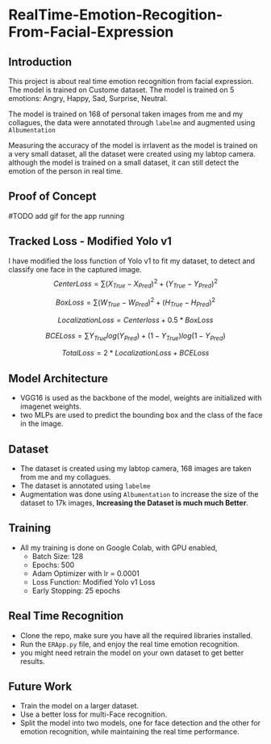 # RealTime-Emotion-Recogition-From-Facial-Expression

## Introduction
This project is about real time emotion recognition from facial expression. The model is trained on Custome dataset. The model is trained on 5 emotions: Angry, Happy, Sad, Surprise, Neutral.

The model is trained on 168 of personal taken images from me and my collagues, the data were annotated through `labelme` and augmented using `Albumentation`

Measuring the accuracy of the model is irrlavent as the model is trained on a very small dataset, all the dataset were created using my labtop camera. although the model is trained on a small dataset, it can still detect the emotion of the person in real time.

## Proof of Concept

#TODO add gif for the app running

## Tracked Loss - Modified Yolo v1
I have modified the loss function of Yolo v1 to fit my dataset, to detect and classify one face in the captured image.
$$
CenterLoss = \sum{(X_{True}- X_{Pred} )^2 + (Y_{True} - Y_{Pred})^2 }
$$

$$
BoxLoss = \sum{(W_{True}- W_{Pred} )^2 + (H_{True} - H_{Pred})^2 }
$$

$$
LocalizationLoss = Centerloss + 0.5*BoxLoss
$$

$$
BCELoss = \sum{Y_{True}log(Y_{Pred}) + (1 - Y_{True})log(1 - Y_{Pred})}
$$

$$ 
TotalLoss = 2* LocalizationLoss + BCELoss
$$


## Model Architecture
- VGG16 is used as the backbone of the model, weights are initialized with imagenet weights.
- two MLPs are used to predict the bounding box and the class of the face in the image.

## Dataset
- The dataset is created using my labtop camera, 168 images are taken from me and my collagues.
- The dataset is annotated using `labelme` 
- Augmentation was done using `Albumentation` to increase the size of the dataset to 17k images, **Increasing the Dataset is much much Better**.


## Training
- All my training is done on Google Colab, with GPU enabled, 
  - Batch Size: 128
  - Epochs: 500
  - Adam Optimizer with lr = 0.0001
  - Loss Function: Modified Yolo v1 Loss
  - Early Stopping: 25 epochs


## Real Time Recognition
- Clone the repo, make sure you have all the required libraries installed.
- Run the `ERApp.py` file, and enjoy the real time emotion recognition.
- you might need retrain the model on your own dataset to get better results.


## Future Work
- Train the model on a larger dataset.
- Use a better loss for multi-Face recognition.
- Split the model into two models, one for face detection and the other for emotion recognition, while maintaining the real time performance.